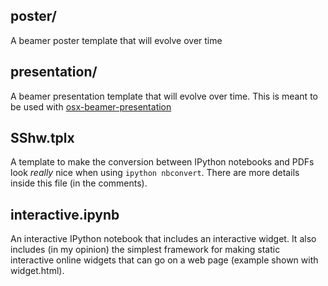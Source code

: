 
## poster/
A beamer poster template that will evolve over time

## presentation/
A beamer presentation template that will evolve over
time. This is meant to be used with [osx-beamer-presentation]

## SShw.tplx
A template to make the conversion between IPython notebooks and
PDFs look *really* nice when using `ipython nbconvert`. There are more details inside
this file (in the comments).

## interactive.ipynb
An interactive IPython notebook that includes an
interactive widget. It also includes (in my opinion) the simplest framework
for making static interactive online widgets that can go on a web page
(example shown with widget.html).

[osx-beamer-presentation]:https://github.com/scottsievert/osx-adobe-beamer
